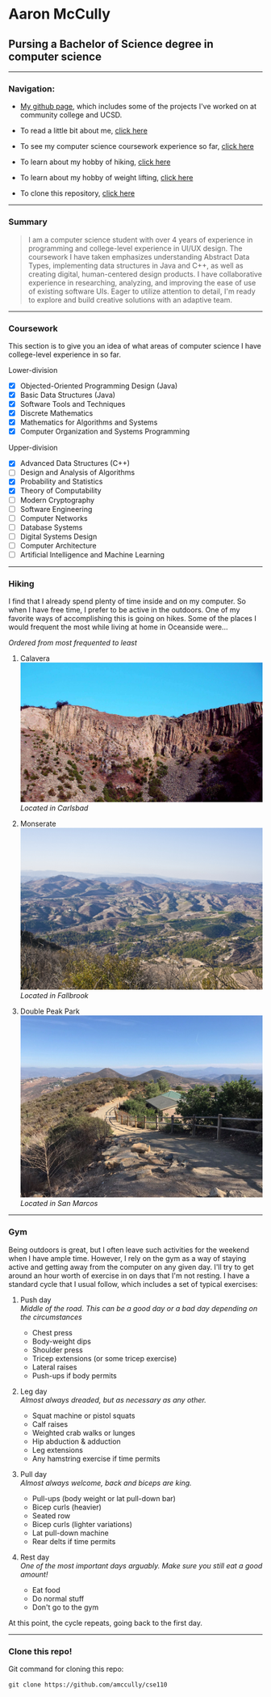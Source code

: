 # Aaron McCully

## Pursing a Bachelor of Science degree in computer science

---

### Navigation:

* [My github page](https://github.com/amccully?tab=repositories), which includes some of the projects I've worked on at community college and UCSD.

* To read a little bit about me, [click here](#summary)

* To see my computer science coursework experience so far, [click here](#coursework)

* To learn about my hobby of hiking, [click here](#hiking)

* To learn about my hobby of weight lifting, [click here](#gym)

* To clone this repository, [click here](#clone-this-repo)

---

### Summary
>I am a computer science student with over 4 years of experience in programming and college-level experience in UI/UX design. The coursework I have taken emphasizes understanding Abstract Data Types, implementing data structures in Java and C++, as well as creating digital, human-centered design products. I have collaborative experience in researching, analyzing, and improving the ease of use of existing software UIs. Eager to utilize attention to detail, I'm ready to explore and build creative solutions with an adaptive team.

---

### Coursework
This section is to give you an idea of what areas of computer science I have college-level experience in so far.

Lower-division
- [x] Objected-Oriented Programming Design (Java)
- [x] Basic Data Structures (Java)
- [x] Software Tools and Techniques
- [x] Discrete Mathematics
- [x] Mathematics for Algorithms and Systems
- [x] Computer Organization and Systems Programming

Upper-division
- [x] Advanced Data Structures (C++)
- [ ] Design and Analysis of Algorithms
- [x] Probability and Statistics
- [x] Theory of Computability
- [ ] Modern Cryptography
- [ ] Software Engineering
- [ ] Computer Networks
- [ ] Database Systems
- [ ] Digital Systems Design
- [ ] Computer Architecture
- [ ] Artificial Intelligence and Machine Learning

---

### Hiking

I find that I already spend plenty of time inside and on my computer. So when I have free time, I prefer to be active in the outdoors. One of my favorite ways of accomplishing this is going on hikes. Some of the places I would frequent the most while living at home in Oceanside were...

*Ordered from most frequented to least*

1. Calavera
![calavera](images/calavera.jpg)
*Located in Carlsbad*

2. Monserate
![monserate](images/monserate.jpeg)
*Located in Fallbrook*

3. Double Peak Park
![doublepeakpark](images/doublepeakpark.jpeg)
*Located in San Marcos*

---

### Gym

Being outdoors is great, but I often leave such activities for the weekend when I have ample time. However, I rely on the gym as a way of staying active and getting away from the computer on any given day. I'll try to get around an hour worth of exercise in on days that I'm not resting. I have a standard cycle that I usual follow, which includes a set of typical exercises:

1. Push day        
*Middle of the road. This can be a good day or a bad day depending on the circumstances*
   * Chest press
   * Body-weight dips
   * Shoulder press
   * Tricep extensions (or some tricep exercise)
   * Lateral raises
   * Push-ups if body permits 

2. Leg day         
*Almost always dreaded, but as necessary as any other.*
   * Squat machine or pistol squats
   * Calf raises
   * Weighted crab walks or lunges 
   * Hip abduction & adduction
   * Leg extensions
   * Any hamstring exercise if time permits

3. Pull day     
*Almost always welcome, back and biceps are king.*
   * Pull-ups (body weight or lat pull-down bar)
   * Bicep curls (heavier)
   * Seated row
   * Bicep curls (lighter variations)
   * Lat pull-down machine
   * Rear delts if time permits

4. Rest day     
*One of the most important days arguably. Make sure you still eat a good amount!*
   * Eat food
   * Do normal stuff
   * Don't go to the gym


At this point, the cycle repeats, going back to the first day.

---

### Clone this repo!

Git command for cloning this repo:
```
git clone https://github.com/amccully/cse110
```

